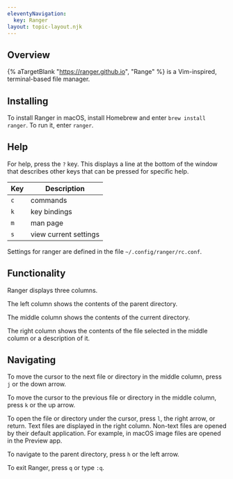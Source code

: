 ```yaml
---
eleventyNavigation:
  key: Ranger
layout: topic-layout.njk
---
```


## Overview

{% aTargetBlank "https://ranger.github.io", "Range" %}
is a Vim-inspired, terminal-based file manager.

## Installing

To install Ranger in macOS, install Homebrew and enter `brew install ranger`.
To run it, enter `ranger`.

## Help

For help, press the `?` key.
This displays a line at the bottom of the window
that describes other keys that can be pressed for specific help.

| Key | Description           |
| --- | --------------------- |
| `c` | commands              |
| `k` | key bindings          |
| `m` | man page              |
| `s` | view current settings |

Settings for ranger are defined in the file `~/.config/ranger/rc.conf`.

## Functionality

Ranger displays three columns.

The left column shows the contents of the parent directory.

The middle column shows the contents of the current directory.

The right column shows the contents of the file selected in the middle column
or a description of it.

## Navigating

To move the cursor to the next file or directory in the middle column,
press `j` or the down arrow.

To move the cursor to the previous file or directory in the middle column,
press `k` or the up arrow.

To open the file or directory under the cursor,
press `l`, the right arrow, or return.
Text files are displayed in the right column.
Non-text files are opened by their default application.
For example, in macOS image files are opened in the Preview app.

To navigate to the parent directory, press `h` or the left arrow.

To exit Ranger, press `q` or type `:q`.
